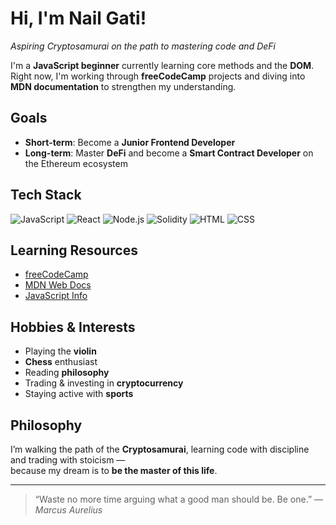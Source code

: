 
# Hi, I'm Nail Gati!  
*Aspiring Cryptosamurai on the path to mastering code and DeFi*


I'm a **JavaScript beginner** currently learning core methods and the **DOM**.  
Right now, I'm working through **freeCodeCamp** projects and diving into **MDN documentation** to strengthen my understanding.

## Goals

- **Short-term**: Become a **Junior Frontend Developer**
- **Long-term**: Master **DeFi** and become a **Smart Contract Developer** on the Ethereum ecosystem

## Tech Stack

![JavaScript](https://img.shields.io/badge/-JavaScript-F7DF1E?logo=javascript&logoColor=000)
![React](https://img.shields.io/badge/-React-61DAFB?logo=react&logoColor=000)
![Node.js](https://img.shields.io/badge/-Node.js-339933?logo=node.js&logoColor=fff)
![Solidity](https://img.shields.io/badge/-Solidity-363636?logo=solidity&logoColor=fff)
![HTML](https://img.shields.io/badge/-HTML5-E34F26?logo=html5&logoColor=fff)
![CSS](https://img.shields.io/badge/-CSS3-1572B6?logo=css3&logoColor=fff)

## Learning Resources

- [freeCodeCamp](https://www.freecodecamp.org/)
- [MDN Web Docs](https://developer.mozilla.org/)
- [JavaScript Info](https://javascript.info/)

## Hobbies & Interests

- Playing the **violin**
- **Chess** enthusiast
- Reading **philosophy**
- Trading & investing in **cryptocurrency**
- Staying active with **sports**

## Philosophy

I’m walking the path of the **Cryptosamurai**, learning code with discipline and trading with stoicism —  
because my dream is to **be the master of this life**.

---

> “Waste no more time arguing what a good man should be. Be one.” — *Marcus Aurelius*




